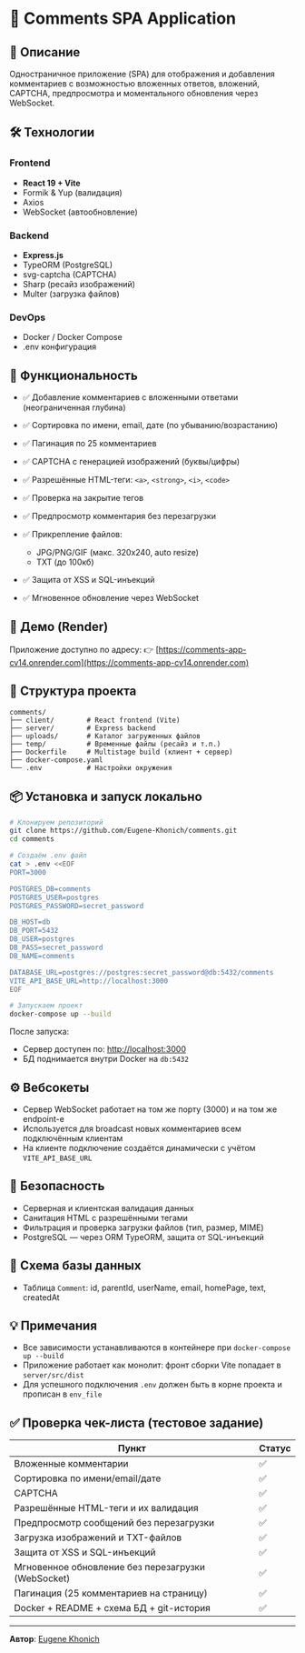 # 📝 Comments SPA Application

## 📌 Описание

Одностраничное приложение (SPA) для отображения и добавления комментариев с возможностью вложенных ответов, вложений, CAPTCHA, предпросмотра и моментального обновления через WebSocket.

## 🛠️ Технологии

### Frontend

- **React 19 + Vite**
- Formik & Yup (валидация)
- Axios
- WebSocket (автообновление)

### Backend

- **Express.js**
- TypeORM (PostgreSQL)
- svg-captcha (CAPTCHA)
- Sharp (ресайз изображений)
- Multer (загрузка файлов)

### DevOps

- Docker / Docker Compose
- .env конфигурация

## 🎯 Функциональность

- ✅ Добавление комментариев с вложенными ответами (неограниченная глубина)
- ✅ Сортировка по имени, email, дате (по убыванию/возрастанию)
- ✅ Пагинация по 25 комментариев
- ✅ CAPTCHA с генерацией изображений (буквы/цифры)
- ✅ Разрешённые HTML-теги: `<a>`, `<strong>`, `<i>`, `<code>`
- ✅ Проверка на закрытие тегов
- ✅ Предпросмотр комментария без перезагрузки
- ✅ Прикрепление файлов:

  - JPG/PNG/GIF (макс. 320x240, auto resize)
  - TXT (до 100кб)

- ✅ Защита от XSS и SQL-инъекций
- ✅ Мгновенное обновление через WebSocket

## 🔗 Демо (Render)

Приложение доступно по адресу:
👉 [https://comments-app-cv14.onrender.com](https://comments-app-cv14.onrender.com)

## 🧱 Структура проекта

```
comments/
├── client/        # React frontend (Vite)
├── server/        # Express backend
├── uploads/       # Каталог загруженных файлов
├── temp/          # Временные файлы (ресайз и т.п.)
├── Dockerfile     # Multistage build (клиент + сервер)
├── docker-compose.yaml
└── .env           # Настройки окружения
```

## 📦 Установка и запуск локально

```bash
# Клонируем репозиторий
git clone https://github.com/Eugene-Khonich/comments.git
cd comments

# Создаём .env файл
cat > .env <<EOF
PORT=3000

POSTGRES_DB=comments
POSTGRES_USER=postgres
POSTGRES_PASSWORD=secret_password

DB_HOST=db
DB_PORT=5432
DB_USER=postgres
DB_PASS=secret_password
DB_NAME=comments

DATABASE_URL=postgres://postgres:secret_password@db:5432/comments
VITE_API_BASE_URL=http://localhost:3000
EOF

# Запускаем проект
docker-compose up --build
```

После запуска:

- Сервер доступен по: [http://localhost:3000](http://localhost:3000)
- БД поднимается внутри Docker на `db:5432`

## ⚙️ Вебсокеты

- Сервер WebSocket работает на том же порту (3000) и на том же endpoint-е
- Используется для broadcast новых комментариев всем подключённым клиентам
- На клиенте подключение создаётся динамически с учётом `VITE_API_BASE_URL`

## 🔐 Безопасность

- Серверная и клиентская валидация данных
- Санитация HTML с разрешёнными тегами
- Фильтрация и проверка загрузки файлов (тип, размер, MIME)
- PostgreSQL — через ORM TypeORM, защита от SQL-инъекций

## 📁 Схема базы данных

- Таблица `Comment`: id, parentId, userName, email, homePage, text, createdAt

## 💡 Примечания

- Все зависимости устанавливаются в контейнере при `docker-compose up --build`
- Приложение работает как монолит: фронт сборки Vite попадает в `server/src/dist`
- Для успешного подключения `.env` должен быть в корне проекта и прописан в `env_file`

## ✅ Проверка чек-листа (тестовое задание)

| Пункт                                              | Статус |
| -------------------------------------------------- | ------ |
| Вложенные комментарии                              | ✅     |
| Сортировка по имени/email/дате                     | ✅     |
| CAPTCHA                                            | ✅     |
| Разрешённые HTML-теги и их валидация               | ✅     |
| Предпросмотр сообщений без перезагрузки            | ✅     |
| Загрузка изображений и TXT-файлов                  | ✅     |
| Защита от XSS и SQL-инъекций                       | ✅     |
| Мгновенное обновление без перезагрузки (WebSocket) | ✅     |
| Пагинация (25 комментариев на страницу)            | ✅     |
| Docker + README + схема БД + git-история           | ✅     |

---

**Автор**: [Eugene Khonich](https://github.com/Eugene-Khonich)
